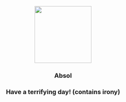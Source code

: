 <p align="center">
    <img src="https://raw.githubusercontent.com/PokeAPI/sprites/master/sprites/pokemon/359.png" width="150" height="150">
</p>
<h3 align="center"> <b>Absol</b></h3>
<h3 align="center">Have a terrifying day! (contains irony)</h3>
